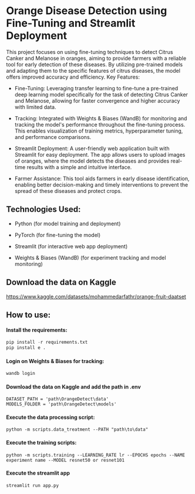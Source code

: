 # Orange Disease Detection using Fine-Tuning and Streamlit Deployment


This project focuses on using fine-tuning techniques to detect Citrus Canker and Melanose in oranges, aiming to provide farmers with a reliable tool for early detection of these diseases. By utilizing pre-trained models and adapting them to the specific features of citrus diseases, the model offers improved accuracy and efficiency.
Key Features:

- Fine-Tuning: Leveraging transfer learning to fine-tune a pre-trained deep learning model specifically for the task of detecting Citrus Canker and Melanose, allowing for faster convergence and higher accuracy with limited data.

- Tracking: Integrated with Weights & Biases (WandB) for monitoring and tracking the model's performance throughout the fine-tuning process. This enables visualization of training metrics, hyperparameter tuning, and performance comparisons.

- Streamlit Deployment: A user-friendly web application built with Streamlit for easy deployment. The app allows users to upload images of oranges, where the model detects the diseases and provides real-time results with a simple and intuitive interface.

- Farmer Assistance: This tool aids farmers in early disease identification, enabling better decision-making and timely interventions to prevent the spread of these diseases and protect crops.
  

## Technologies Used:

- Python (for model training and deployment)

- PyTorch (for fine-tuning the model)

- Streamlit (for interactive web app deployment)

- Weights & Biases (WandB) (for experiment tracking and model monitoring)

## Download the data on Kaggle

https://www.kaggle.com/datasets/mohammedarfathr/orange-fruit-daatset

## How to use:

#### Install the requirements:

```python
pip install -r requirements.txt
pip install e . 
```

#### Login on Weights & Biases for tracking:
    
```python
wandb login
```

#### Download the data on Kaggle and add the path in .env

```
DATASET_PATH = 'path\OrangeDetect\data'
MODELS_FOLDER = 'path\OrangeDetect\models'
```

#### Execute the data processing script:

```
python -m scripts.data_treatment --PATH "path\to\data"
```

#### Execute the training scripts:

```
python -m scripts.training --LEARNING_RATE lr --EPOCHS epochs --NAME experiment name --MODEL resnet50 or resnet101
```

#### Execute the streamlit app

```python
streamlit run app.py
```

